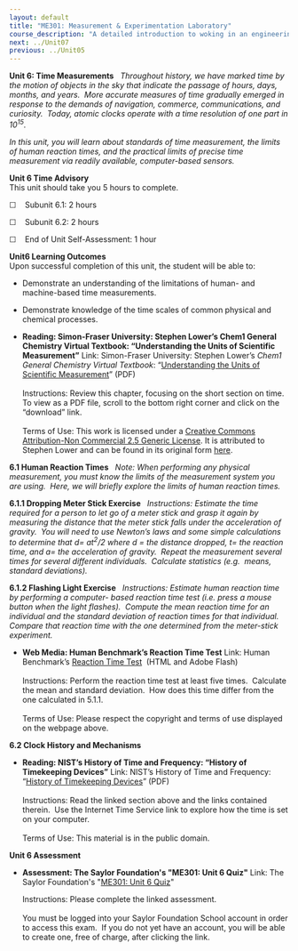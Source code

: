 ```yaml
---
layout: default
title: "ME301: Measurement & Experimentation Laboratory"
course_description: "A detailed introduction to woking in an engineering lab. Topics include scientific notation and statistics, with particular emphasis on graphical data representation, electrical measurements, computer aided data acquisition, mass, time, force, temperature, and displacement."
next: ../Unit07
previous: ../Unit05
---
```

**Unit 6: Time Measurements** <span id="6"></span> 
*Throughout history, we have marked time by the motion of objects in the
sky that indicate the passage of hours, days, months, and years.  More
accurate measures of time gradually emerged in response to the demands
of navigation, commerce, communications, and curiosity.  Today, atomic
clocks operate with a time resolution of one part in 10<sup>15</sup>.*  
  
 *In this unit, you will learn about standards of time measurement, the
limits of human reaction times, and the practical limits of precise time
measurement via readily available, computer-based sensors.*

**Unit 6 Time Advisory**  
This unit should take you 5 hours to complete.

☐    Subunit 6.1: 2 hours

☐    Subunit 6.2: 2 hours

☐    End of Unit Self-Assessment: 1 hour

**Unit6 Learning Outcomes**  
Upon successful completion of this unit, the student will be able to:

-   Demonstrate an understanding of the limitations of human- and
    machine-based time measurements.
-   Demonstrate knowledge of the time scales of common physical and
    chemical processes.

-   **Reading: Simon-Fraser University: Stephen Lower’s Chem1 General
    Chemistry Virtual Textbook: “Understanding the Units of Scientific
    Measurement”**
    Link: Simon-Fraser University: Stephen Lower’s *Chem1 General
    Chemistry Virtual Textbook*: “[Understanding the Units of Scientific
    Measurement](http://www.saylor.org/site/wp-content/uploads/2011/07/ME301-1.4.pdf)”
    (PDF)  
        
     Instructions: Review this chapter, focusing on the short section on
    time.  To view as a PDF file, scroll to the bottom right corner and
    click on the “download” link.  
        
     Terms of Use: This work is licensed under a [Creative Commons
    Attribution-Non Commercial 2.5 Generic
    License](http://creativecommons.org/licenses/by-nc/2.5/). It is
    attributed to Stephen Lower and can be found in its original form
    [here](http://www.chem1.com/acad/webtext/pre/mm1.html).

**6.1 Human Reaction Times** <span id="6.1"></span> 
*Note: When performing any physical measurement, you must know the
limits of the measurement system you are using.  Here, we will briefly
explore the limits of human reaction times.*

**6.1.1 Dropping Meter Stick Exercise** <span id="6.1.1"></span> 
*Instructions: Estimate the time required for a person to let go of a
meter stick and grasp it again by measuring the distance that the meter
stick falls under the acceleration of gravity.  You will need to use
Newton’s laws and some simple calculations to determine that d=
at<sup>2</sup>/2 where d = the distance dropped, t= the reaction time,
and a= the acceleration of gravity.  Repeat the measurement several
times for several different individuals.  Calculate statistics (e.g. 
means, standard deviations).*

**6.1.2 Flashing Light Exercise** <span id="6.1.2"></span> 
*Instructions: Estimate human reaction time by performing a computer-
based reaction time test (i.e. press a mouse button when the light
flashes).  Compute the mean reaction time for an individual and the
standard deviation of reaction times for that individual.  Compare that
reaction time with the one determined from the meter-stick experiment.*

-   **Web Media: Human Benchmark’s Reaction Time Test**
    Link: Human Benchmark’s [Reaction Time
    Test](http://www.humanbenchmark.com/tests/reactiontime/)  (HTML and
    Adobe Flash)  
        
     Instructions: Perform the reaction time test at least five times. 
    Calculate the mean and standard deviation.  How does this time
    differ from the one calculated in 5.1.1.  
        
     Terms of Use: Please respect the copyright and terms of use
    displayed on the webpage above.

**6.2 Clock History and Mechanisms** <span id="6.2"></span> 
-   **Reading: NIST’s History of Time and Frequency: “History of
    Timekeeping Devices”**
    Link: NIST’s History of Time and Frequency: “[History of Timekeeping
    Devices](http://www.saylor.org/site/wp-content/uploads/2011/07/ME301-6.2.pdf)”
    (PDF)  
        
     Instructions: Read the linked section above and the links contained
    therein.  Use the Internet Time Service link to explore how the time
    is set on your computer.  
        
     Terms of Use: This material is in the public domain. 

**Unit 6 Assessment** <span id="6.3"></span> 
-   **Assessment: The Saylor Foundation's "ME301: Unit 6 Quiz"**
    Link: The Saylor Foundation's "[ME301: Unit 6
    Quiz](http://school.saylor.org/mod/quiz/view.php?id=920)"  
      
     Instructions: Please complete the linked assessment.  
        
     You must be logged into your Saylor Foundation School account in
    order to access this exam.  If you do not yet have an account, you
    will be able to create one, free of charge, after clicking the
    link. 


